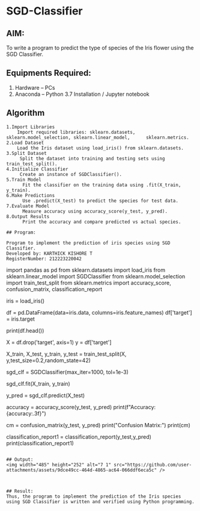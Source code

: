 # SGD-Classifier
## AIM:
To write a program to predict the type of species of the Iris flower using the SGD Classifier.

## Equipments Required:
1. Hardware – PCs
2. Anaconda – Python 3.7 Installation / Jupyter notebook

## Algorithm
```
1.Import Libraries
    Import required libraries: sklearn.datasets, sklearn.model_selection, sklearn.linear_model,      sklearn.metrics.
2.Load Dataset
    Load the Iris dataset using load_iris() from sklearn.datasets.
3.Split Dataset
     Split the dataset into training and testing sets using train_test_split().
4.Initialize Classifier
     Create an instance of SGDClassifier().
5.Train Model
      Fit the classifier on the training data using .fit(X_train, y_train).
6.Make Predictions
      Use .predict(X_test) to predict the species for test data.
7.Evaluate Model
      Measure accuracy using accuracy_score(y_test, y_pred).
8.Output Results
      Print the accuracy and compare predicted vs actual species.

## Program:

Program to implement the prediction of iris species using SGD Classifier.
Developed by: KARTHICK KISHORE T
RegisterNumber: 212223220042  
```
import pandas as pd
from sklearn.datasets import load_iris
from sklearn.linear_model import SGDClassifier
from sklearn.model_selection import train_test_split
from sklearn.metrics import accuracy_score, confusion_matrix, classification_report

iris = load_iris()

df = pd.DataFrame(data=iris.data, columns=iris.feature_names)
df['target'] = iris.target

print(df.head())

X = df.drop('target', axis=1)
y = df['target']

X_train, X_test, y_train, y_test = train_test_split(X, y,test_size=0.2,random_state=42)

sgd_clf = SGDClassifier(max_iter=1000, tol=1e-3)

sgd_clf.fit(X_train, y_train)

y_pred = sgd_clf.predict(X_test)

accuracy = accuracy_score(y_test, y_pred)
print(f"Accuracy: {accuracy:.3f}")

cm = confusion_matrix(y_test, y_pred)
print("Confusion Matrix:")
print(cm)

classification_report1 = classification_report(y_test,y_pred)
print(classification_report1)
```

## Output:
<img width="485" height="252" alt="7 1" src="https://github.com/user-attachments/assets/9dce49cc-464d-4865-ac64-066ddf6eca5c" />



## Result:
Thus, the program to implement the prediction of the Iris species using SGD Classifier is written and verified using Python programming.
